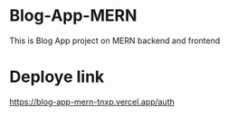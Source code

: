 # Blog-App-MERN
This is Blog App project on MERN backend and frontend


# Deploye link
https://blog-app-mern-tnxp.vercel.app/auth

